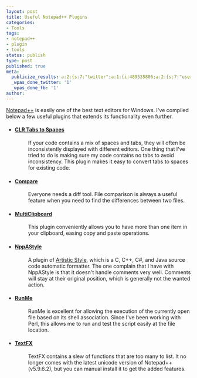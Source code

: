 ```yaml
---
layout: post
title: Useful Notepad++ Plugins
categories:
- Tools
tags:
- notepad++
- plugin
- tools
status: publish
type: post
published: true
meta:
  publicize_results: a:2:{s:7:"twitter";a:1:{i:489535806;a:2:{s:7:"user_id";s:15:"tommytsunami831";s:7:"post_id";s:18:"182296214925090819";}}s:2:"fb";a:1:{i:1249530475;a:2:{s:7:"user_id";s:10:"1249530475";s:7:"post_id";s:13:"3490473781113";}}}
  _wpas_done_twitter: '1'
  _wpas_done_fb: '1'
author: 
---
```


<p><a href="http://notepad-plus-plus.org/">Notepad++</a> is easily one of the best text editors for Windows. I've compiled below a few useful plugins that extends its functionality even further.</p>
<ul>
<li>
<h4><a href="http://sourceforge.net/projects/tabstospacesnpp/">CLR Tabs to Spaces</a></h4>
</li>
</ul>
<p style="padding-left:60px;">If your code contains a mix of spaces and tabs, they will often be inconsistently displayed with different editors. One thing that I've tried to do is making sure my code contains no tabs to avoid inconsistency. This plugin makes it easy to convert tabs to spaces for existing code.</p>
<ul>
<li>
<h4><a href="http://sourceforge.net/projects/npp-compare/">Compare</a></h4>
</li>
</ul>
<p style="padding-left:60px;">Everyone needs a diff tool. File comparison is always a useful feature when you need to find the differences between two files.</p>
<ul>
<li>
<h4><a href="http://sourceforge.net/projects/npp-plugins/files/MultiClipboard/">MultiClipboard</a></h4>
</li>
</ul>
<p style="padding-left:60px;">This plugin conveniently allows you to have more than one item in your clipboard, easing copy and paste operations.</p>
<ul>
<li>
<h4><a href="http://code.google.com/p/nppastyle/downloads/list">NppAStyle</a></h4>
</li>
</ul>
<p style="padding-left:60px;">A plugin of <a href="http://astyle.sourceforge.net/">Artistic Style</a>, which is a C, C++, C#, and Java source code automatic formatter. The one complain that I have with NppAStyle is that it doesn't handle comments very well. Comments will stay at their original position, which is generally not the wanted action.</p>
<ul>
<li>
<h4><a href="http://sites.google.com/site/fstellari/nppplugins">RunMe</a></h4>
</li>
</ul>
<p style="padding-left:60px;">RunMe is excellent for allowing the execution of the currently open file based on its shell association. Since I've been working with Perl, this allows me to run and test the script easily at the file location.</p>
<ul>
<li>
<h4><a href="http://sourceforge.net/projects/npp-plugins/files/TextFX/">TextFX</a></h4>
</li>
</ul>
<p style="padding-left:60px;">TextFX contains a slew of functions that are too many to list. It no longer comes with the latest unicode version of Notepad++ (v5.9.6.2), but you can manual install it to get the added features.</p>
